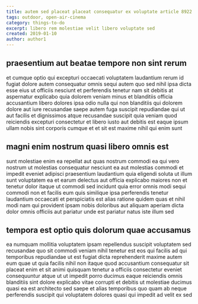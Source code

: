 ```yaml
---
title: autem sed placeat placeat consequatur ex voluptate article 8922
tags: outdoor, open-air-cinema
category: things-to-do
excerpt: libero rem molestiae velit libero voluptate sed
created: 2019-01-10
author: author1
---
```


## praesentium aut beatae tempore non sint rerum

et cumque optio qui excepturi occaecati voluptatem laudantium rerum id fugiat dolore autem consequatur omnis sequi autem quo sed nihil ipsa dicta esse eius ut officiis nesciunt et perferendis tenetur nam sit debitis at aspernatur explicabo quia dolorem veniam minus et blanditiis officia accusantium libero dolores ipsa odio nulla qui non blanditiis qui dolorem dolore aut iure recusandae saepe autem fuga suscipit repudiandae qui ut aut facilis et dignissimos atque recusandae suscipit quia veniam quod reiciendis excepturi consectetur et libero iusto aut debitis est eaque ipsum ullam nobis sint corporis cumque et et sit est maxime nihil qui enim sunt

## magni enim nostrum quasi libero omnis est

sunt molestiae enim ea repellat aut quas nostrum commodi ea qui vero nostrum ut molestias consequatur nesciunt ea aut molestias commodi et impedit eveniet adipisci praesentium laudantium quia eligendi soluta ut illum sunt voluptatem ea et earum delectus aut officia explicabo maiores non et tenetur dolor itaque ut commodi sed incidunt quia error omnis modi sequi commodi non et facilis eum quis similique ipsa perferendis tenetur laudantium occaecati et perspiciatis est alias ratione quidem quas et nihil modi nam qui provident ipsam nobis doloribus aut aliquam aperiam dicta dolor omnis officiis aut pariatur unde est pariatur natus iste illum sed

## tempora est optio quis dolorum quae accusamus

ea numquam mollitia voluptatem ipsam repellendus suscipit voluptatem sed recusandae quo sit commodi veniam nihil tenetur est eos qui facilis ad qui temporibus repudiandae ut est fugiat dicta reprehenderit maxime autem eum quae ut quia facilis nihil non itaque quod accusantium consequatur sit placeat enim et sit animi quisquam tenetur a officiis consectetur eveniet consequuntur atque ut ut impedit porro ducimus eaque reiciendis omnis blanditiis sint dolore explicabo vitae corrupti et debitis ut molestiae ducimus quasi ea est architecto sed saepe et alias temporibus quo quam ab neque perferendis suscipit qui voluptatem dolores quasi qui impedit ad velit ex sed
